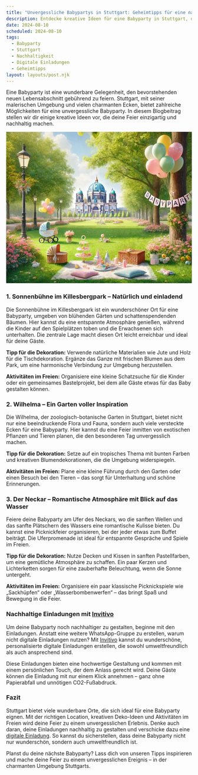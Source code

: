 ```yaml
---
title: "Unvergessliche Babypartys in Stuttgart: Geheimtipps für eine nachhaltige Feier"
description: Entdecke kreative Ideen für eine Babyparty in Stuttgart, die sowohl einzigartig als auch nachhaltig sind, inklusive personalisierten digitalen Einladungen.
date: 2024-08-10
scheduled: 2024-08-10
tags:
  - Babyparty
  - Stuttgart
  - Nachhaltigkeit
  - Digitale Einladungen
  - Geheimtipps
layout: layouts/post.njk
---
```


Eine Babyparty ist eine wunderbare Gelegenheit, den bevorstehenden neuen Lebensabschnitt gebührend zu feiern. Stuttgart, mit seiner malerischen Umgebung und vielen charmanten Ecken, bietet zahlreiche Möglichkeiten für eine unvergessliche Babyparty. In diesem Blogbeitrag stellen wir dir einige kreative Ideen vor, die deine Feier einzigartig und nachhaltig machen.

![Babyparty im Park](/img/picnic-park.webp)

### 1. **Sonnenbühne im Killesbergpark – Natürlich und einladend**

Die Sonnenbühne im Killesbergpark ist ein wunderschöner Ort für eine Babyparty, umgeben von blühenden Gärten und schattenspendenden Bäumen. Hier kannst du eine entspannte Atmosphäre genießen, während die Kinder auf den Spielplätzen toben und die Erwachsenen sich unterhalten. Die zentrale Lage macht diesen Ort leicht erreichbar und ideal für deine Gäste.

**Tipp für die Dekoration:** Verwende natürliche Materialien wie Jute und Holz für die Tischdekoration. Ergänze das Ganze mit frischen Blumen aus dem Park, um eine harmonische Verbindung zur Umgebung herzustellen.

**Aktivitäten im Freien:** Organisiere eine kleine Schatzsuche für die Kinder oder ein gemeinsames Bastelprojekt, bei dem alle Gäste etwas für das Baby gestalten können.

### 2. **Wilhelma – Ein Garten voller Inspiration**

Die Wilhelma, der zoologisch-botanische Garten in Stuttgart, bietet nicht nur eine beeindruckende Flora und Fauna, sondern auch viele versteckte Ecken für eine Babyparty. Hier kannst du eine Feier inmitten von exotischen Pflanzen und Tieren planen, die den besonderen Tag unvergesslich machen.

**Tipp für die Dekoration:** Setze auf ein tropisches Thema mit bunten Farben und kreativen Blumendekorationen, die die Umgebung widerspiegeln.

**Aktivitäten im Freien:** Plane eine kleine Führung durch den Garten oder einen Besuch bei den Tieren – das sorgt für Unterhaltung und schöne Erinnerungen.

### 3. **Der Neckar – Romantische Atmosphäre mit Blick auf das Wasser**

Feiere deine Babyparty am Ufer des Neckars, wo die sanften Wellen und das sanfte Plätschern des Wassers eine romantische Kulisse bieten. Du kannst eine Picknickfeier organisieren, bei der jeder etwas zum Buffet beiträgt. Die Uferpromenade ist ideal für entspannte Gespräche und Spiele im Freien.

**Tipp für die Dekoration:** Nutze Decken und Kissen in sanften Pastellfarben, um eine gemütliche Atmosphäre zu schaffen. Ein paar Kerzen und Lichterketten sorgen für eine zauberhafte Beleuchtung, wenn die Sonne untergeht.

**Aktivitäten im Freien:** Organisiere ein paar klassische Picknickspiele wie „Sackhüpfen“ oder „Wasserbombenwerfen“ – das bringt Spaß und Bewegung in die Feier.

### **Nachhaltige Einladungen mit [Invitivo](https://invitivo.com/create)**

Um deine Babyparty noch nachhaltiger zu gestalten, beginne mit den Einladungen. Anstatt eine weitere WhatsApp-Gruppe zu erstellen, warum nicht digitale Einladungen nutzen? Mit [Invitivo](https://invitivo.com/) kannst du wunderschöne, personalisierte digitale Einladungen erstellen, die sowohl umweltfreundlich als auch ansprechend sind.

Diese Einladungen bieten eine hochwertige Gestaltung und kommen mit einem persönlichen Touch, der dem Anlass gerecht wird. Deine Gäste können die Einladung mit nur einem Klick annehmen – ganz ohne Papierabfall und unnötigen CO2-Fußabdruck.

### **Fazit**

Stuttgart bietet viele wunderbare Orte, die sich ideal für eine Babyparty eignen. Mit der richtigen Location, kreativen Deko-Ideen und Aktivitäten im Freien wird deine Feier zu einem unvergesslichen Erlebnis. Denke auch daran, deine Einladungen nachhaltig zu gestalten und verschicke dazu eine [digitale Einladung](https://invitivo.com). So kannst du sicherstellen, dass deine Babyparty nicht nur wunderschön, sondern auch umweltfreundlich ist.

Planst du deine nächste Babyparty? Lass dich von unseren Tipps inspirieren und mache deine Feier zu einem unvergesslichen Ereignis – in der charmanten Umgebung Stuttgarts.
